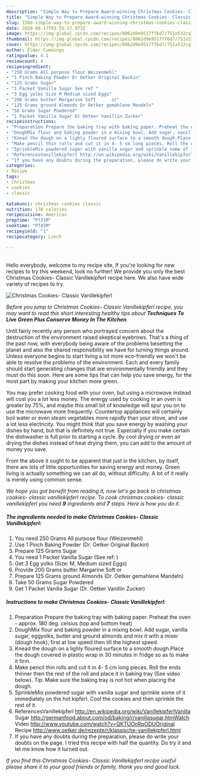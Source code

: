 ```yaml
---
description: "Simple Way to Prepare Award-winning Christmas Cookies- Classic Vanillekipferl"
title: "Simple Way to Prepare Award-winning Christmas Cookies- Classic Vanillekipferl"
slug: 1500-simple-way-to-prepare-award-winning-christmas-cookies-classic-vanillekipferl
date: 2020-08-17T03:55:17.973Z
image: https://img-global.cpcdn.com/recipes/8062d9e9517ff6d7/751x532cq70/christmas-cookies-classic-vanillekipferl-recipe-main-photo.jpg
thumbnail: https://img-global.cpcdn.com/recipes/8062d9e9517ff6d7/751x532cq70/christmas-cookies-classic-vanillekipferl-recipe-main-photo.jpg
cover: https://img-global.cpcdn.com/recipes/8062d9e9517ff6d7/751x532cq70/christmas-cookies-classic-vanillekipferl-recipe-main-photo.jpg
author: Elmer Cummings
ratingvalue: 4.1
reviewcount: 4
recipeingredient:
- "250 Grams All purpose flour Weizenmehl"
- "1 Pinch Baking Powder Dr Oetker Original Backin"
- "125 Grams Sugar"
- "1 Packet Vanilla Sugar See ref "
- "3 Egg yolks Size M Medium sized Eggs"
- "200 Grams butter Margarine Soft      or"
- "125 Grams ground Almonds Dr Oetker gemahlene Mandeln"
- "50 Grams Sugar Powdered"
- "1 Packet Vanilla Sugar Dr Oetker Vanillin Zucker"
recipeinstructions:
- "Preparation Prepare the baking tray with baking paper. Preheat the oven - approx. 180 deg. celsius (top and bottom heat)"
- "DoughMix flour and baking powder in a mixing bowl. Add sugar, vanilla sugar, eggyolks, butter and ground almonds and mix it with a mixer (dough hook), first at low speed then till the highest speed."
- "Knead the dough on a lighly floured surface to a smooth dough.Place the dough covered in plastic wrap in 30 minutes in fridge so as to make it firm."
- "Make pencil thin rolls and cut it in 4- 5 cm long pieces. Roll the ends thinner then the rest of the roll and place it in baking tray (See video below). Tip: Make sure the baking tray is not hot when placing the dough."
- "SprinkleMix powdered sugar with vanilla sugar and sprinkle some of it immediately on the hot kipferl. Cool the cookies and then sprinkle the rest of it."
- "ReferencesVanillekipferl http://en.wikipedia.org/wiki/VanillekipferlVanilla Sugar http://germanfood.about.com/od/baking/r/vanillasugar.htmWatch Video http://www.youtube.com/watch?v=QKTUOnRpODUOriginal Recipe http://www.oetker.de/rezepte/r/klassische-vanillekipferl.html"
- "If you have any doubts during the preparation, please do write your doubts on the page. I tried this recipe with half the quantity. Do try it and let me know how it turned out."
categories:
- Recipe
tags:
- christmas
- cookies
- classic

katakunci: christmas cookies classic 
nutrition: 178 calories
recipecuisine: American
preptime: "PT21M"
cooktime: "PT45M"
recipeyield: "1"
recipecategory: Lunch

---
```

<br>
Hello everybody, welcome to my recipe site, If you're looking for new recipes to try this weekend, look no further! We provide you only the best Christmas Cookies- Classic Vanillekipferl recipe here. We also have wide variety of recipes to try.
<br>


![Christmas Cookies- Classic Vanillekipferl](https://img-global.cpcdn.com/recipes/8062d9e9517ff6d7/751x532cq70/christmas-cookies-classic-vanillekipferl-recipe-main-photo.jpg)

<i>Before you jump to Christmas Cookies- Classic Vanillekipferl recipe, you may want to read this short interesting healthy tips about 
<strong>Techniques To Live Green Plus Conserve Money In The Kitchen</strong>.</i>
</br>

Until fairly recently any person who portrayed concern about the destruction of the environment raised skeptical eyebrows. That's a thing of the past now, with everybody being aware of the problems besetting the planet and also the shared responsibility we have for turning things around. Unless everyone begins to start living a lot more eco-friendly we won't be able to resolve the problems of the environment. Each and every family should start generating changes that are environmentally friendly and they must do this soon. Here are some tips that can help you save energy, for the most part by making your kitchen more green.

You may prefer cooking food with your oven, but using a microwave instead will cost you a lot less money. The energy used by cooking in an oven is greater by 75%, and maybe this small bit of knowledge will spur you on to use the microwave more frequently. Countertop appliances will certainly boil water or even steam vegetables more rapidly than your stove, and use a lot less electricity. You might think that you save energy by washing your dishes by hand, but that is definitely not true. Especially if you make certain the dishwasher is full prior to starting a cycle. By cool drying or even air drying the dishes instead of heat drying them, you can add to the amount of money you save.

From the above it ought to be apparent that just in the kitchen, by itself, there are lots of little opportunities for saving energy and money. Green living is actually something we can all do, without difficulty. A lot of it really is merely using common sense.


<i>We hope you got benefit from reading it, now let's go back to christmas cookies- classic vanillekipferl recipe. To cook christmas cookies- classic vanillekipferl you need <strong>9</strong> ingredients and <strong>7</strong> steps. Here is how you do it.
</i>

##### The ingredients needed to make Christmas Cookies- Classic Vanillekipferl:

1. You need 250 Grams All purpose flour (Weizenmehl)
1. Use 1 Pinch Baking Powder (Dr. Oetker Original Backin)
1. Prepare 125 Grams Sugar
1. You need 1 Packet Vanilla Sugar (See ref: )
1. Get 3 Egg yolks (Size: M, Medium sized Eggs)
1. Provide 200 Grams butter Margarine Soft      or
1. Prepare 125 Grams ground Almonds (Dr. Oetker gemahlene Mandeln)
1. Take 50 Grams Sugar Powdered
1. Get 1 Packet Vanilla Sugar (Dr. Oetker Vanillin Zucker)


##### Instructions to make Christmas Cookies- Classic Vanillekipferl:

1. Preparation Prepare the baking tray with baking paper. Preheat the oven - approx. 180 deg. celsius (top and bottom heat)
1. DoughMix flour and baking powder in a mixing bowl. Add sugar, vanilla sugar, eggyolks, butter and ground almonds and mix it with a mixer (dough hook), first at low speed then till the highest speed.
1. Knead the dough on a lighly floured surface to a smooth dough.Place the dough covered in plastic wrap in 30 minutes in fridge so as to make it firm.
1. Make pencil thin rolls and cut it in 4- 5 cm long pieces. Roll the ends thinner then the rest of the roll and place it in baking tray (See video below). Tip: Make sure the baking tray is not hot when placing the dough.
1. SprinkleMix powdered sugar with vanilla sugar and sprinkle some of it immediately on the hot kipferl. Cool the cookies and then sprinkle the rest of it.
1. ReferencesVanillekipferl http://en.wikipedia.org/wiki/VanillekipferlVanilla Sugar http://germanfood.about.com/od/baking/r/vanillasugar.htmWatch Video http://www.youtube.com/watch?v=QKTUOnRpODUOriginal Recipe http://www.oetker.de/rezepte/r/klassische-vanillekipferl.html
1. If you have any doubts during the preparation, please do write your doubts on the page. I tried this recipe with half the quantity. Do try it and let me know how it turned out.


<i>If you find this Christmas Cookies- Classic Vanillekipferl recipe useful please share it to your good friends or family, thank you and good luck.</i>
